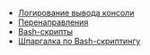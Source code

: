 * [Логирование вывода консоли](/articles/%D0%9B%D0%BE%D0%B3%D0%B8%D1%80%D0%BE%D0%B2%D0%B0%D0%BD%D0%B8%D0%B5%20%D0%B2%D1%8B%D0%B2%D0%BE%D0%B4%D0%B0%20%D0%BA%D0%BE%D0%BD%D1%81%D0%BE%D0%BB%D0%B8.md)
* [Перенаправления](/articles/%D0%9F%D0%B5%D1%80%D0%B5%D0%BD%D0%B0%D0%BF%D1%80%D0%B0%D0%B2%D0%BB%D0%B5%D0%BD%D0%B8%D1%8F.md)
* [Bash-скрипты](/articles/Bash-%D1%81%D0%BA%D1%80%D0%B8%D0%BF%D1%82%D1%8B.md)
* [Шпаргалка по Bash-скриптингу](/articles/%D0%A8%D0%BF%D0%B0%D1%80%D0%B3%D0%B0%D0%BB%D0%BA%D0%B0%20%D0%BF%D0%BE%20Bash-%D1%81%D0%BA%D1%80%D0%B8%D0%BF%D1%82%D0%B8%D0%BD%D0%B3%D1%83.md)
